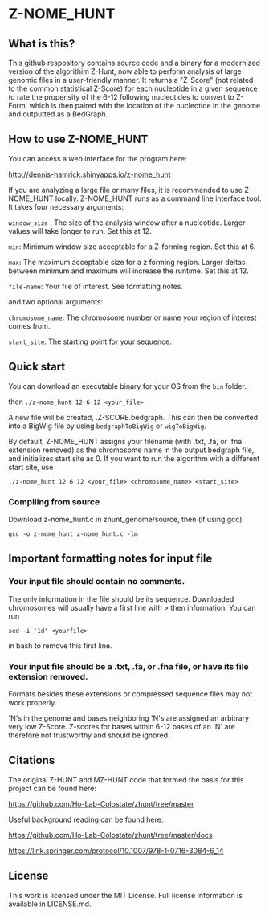 # Z-NOME_HUNT

## What is this?
This github respository contains source code and a binary for a modernized version of the algorithim Z-Hunt, now able to perform analysis of large genomic files in a user-friendly manner. It returns a "Z-Score" (not related to the common statistical Z-Score) for each nucleotide in a given sequence to rate the propensity of the 6-12 following nucleotides to convert to Z-Form, which is then paired with the location of the nucleotide in the genome and outputted as a BedGraph. 

## How to use Z-NOME_HUNT

You can access a web interface for the program here:

http://dennis-hamrick.shinyapps.io/z-nome_hunt

If you are analyzing a large file or many files, it is recommended to use Z-NOME_HUNT locally.
Z-NOME_HUNT runs as a command line interface tool. It takes four necessary arguments:

`window_size` : The size of the analysis window after a nucleotide. Larger values will take longer to run. Set this at 12.

`min`: Minimum window size acceptable for a Z-forming region. Set this at 6.

`max`: The maximum acceptable size for a z forming region. Larger deltas between minimum and maximum will increase the runtime. Set this at 12.

`file-name`: Your file of interest. See formatting notes.

and two optional arguments:

`chromosome_name`: The chromosome number or name your region of interest comes from.

`start_site`: The starting point for your sequence.


## Quick start

You can download an executable binary for your OS from the `bin` folder. 

then
`./z-nome_hunt 12 6 12 <your_file>`

A new file will be created, <yourfile>.Z-SCORE.bedgraph. This can then be converted into a BigWig file by using `bedgraphToBigWig` or `wigToBigWig`.

By default, Z-NOME_HUNT assigns your filename (with .txt, .fa, or .fna extension removed) as the chromosome name in the output bedgraph file, and initializes start site as 0. If you want to run the algorithm with a different start site, use

`./z-nome_hunt 12 6 12 <your_file> <chromosome_name> <start_site>`

### Compiling from source

Download z-nome_hunt.c in zhunt_genome/source, then (if using gcc):

`gcc -o z-nome_hunt z-nome_hunt.c -lm`



## Important formatting notes for input file

### Your input file should contain no comments. 
The only information in the file should be its sequence. Downloaded chromosomes will usually have a first line with > then information. You can run

`sed -i '1d' <yourfile>`

in bash to remove this first line.

### Your input file should be a .txt, .fa, or .fna file, or have its file extension removed. 
Formats besides these extensions or compressed sequence files may not work properly.


'N's in the genome and bases neighboring 'N's are assigned an arbitrary very low Z-Score. Z-scores for bases within 6-12 bases of an 'N' are therefore not trustworthy and should be ignored.

## Citations

The original Z-HUNT and MZ-HUNT code that formed the basis for this project can be found here:

https://github.com/Ho-Lab-Colostate/zhunt/tree/master

Useful background reading can be found here:

https://github.com/Ho-Lab-Colostate/zhunt/tree/master/docs

https://link.springer.com/protocol/10.1007/978-1-0716-3084-6_14

## License

This work is licensed under the MIT License. Full license information is available in LICENSE.md.
